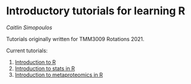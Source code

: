 # Introductory tutorials for learning R
*Caitlin Simopoulos* 


Tutorials originally written for TMM3009 Rotations 2021.

Current tutorials:
1. [Introduction to R](https://shiny2.imetalab.ca/shiny/rstudio/intro2R/)
2. [Introduction to stats in R](https://shiny2.imetalab.ca/shiny/rstudio/statsR-new/)
3. [Introduction to metaproteomics in R](https://shiny2.imetalab.ca/shiny/rstudio/metaproteomics_in_R/)
